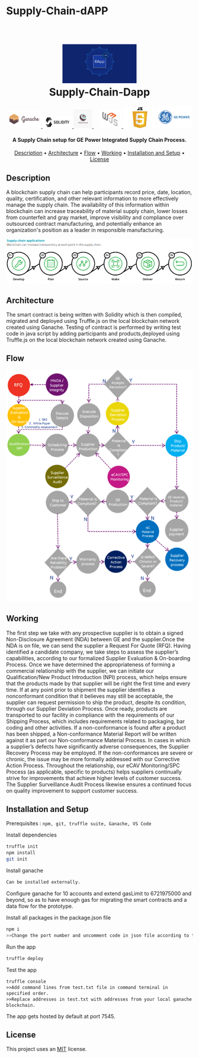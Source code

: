 # Supply-Chain-dAPP
<h1 align="center">
  <br>
  <a><img src="Images/ethereum-name-service-dapp.png" width="200"></a>
  <br>  
  Supply-Chain-Dapp
  <br>
</h1>

<p align="center">
  
  <a href="https://github.com/trufflesuite/ganache-cli">
    <img src="Images/ganache.png" width="90">
  </a>
  <a href="https://soliditylang.org/">
    <img src="Images/solidity.jfif" width="80">       
  </a>
  <a href="https://www.trufflesuite.com/">
    <img src="Images/truffle-share.png" width="50">
  </a>
   &nbsp;&nbsp;&nbsp;
  <a href="https://www.npmjs.com/package/web3">
    <img src="Images/web.jfif" width="60">
  </a>
  <a>
    <img src="Images/JavaScript-Logo.png" width="90">
  </a>
  <a>
    <img src="Images/ge.png" width="90">
  </a>
</p>

<h4 align="center">A Supply Chain setup for GE Power Integrated Supply Chain Process.</h4>

<p align="center">
  <a href="#description">Description</a> •
  <a href="#architecture">Architecture</a> •
  <a href="#flow">Flow</a> •
  <a href="#working">Working</a> •
  <a href="#installation-and-setup">Installation and Setup</a> •
  <a href="#license">License</a>
</p>

## Description
A blockchain supply chain can help participants record price, date, location, quality, certification, and other relevant information to more effectively manage the supply chain. The availability of this information within blockchain can increase traceability of material supply chain, lower losses from counterfeit and gray market, improve visibility and compliance over outsourced contract manufacturing, and potentially enhance an organization's position as a leader in responsible manufacturing.
<p align="centre">  
    <img src="Images/descr.png?raw=true" >  
</p>

## Architecture
The smart contract is being written with Solidity which is then compiled, migrated and deployed using Truffle.js on the local blockchain network created using Ganache. Testing of contract is performed by writing test code in java script by adding participants and products,deployed using Truffle.js on the local blockchain network created using Ganache. 

## Flow
<p align="centre">  
    <img src="Images/workflow.png" width="1000">  
</p>

## Working
<p>
  The first step we take with any prospective supplier is to obtain a signed Non-Disclosure Agreement (NDA) between GE and the supplier.Once the NDA is on file, we can send the supplier a Request For Quote (RFQ). Having identified a candidate company, we take steps to assess the supplier’s capabilities, according to our formalized Supplier Evaluation & On-boarding Process. Once we have determined the appropriateness of forming a commercial relationship with the supplier, we can initiate our Qualification/New Product Introduction (NPI) process, which helps ensure that the products made by that supplier will be right the first time and every time. If at any point prior to shipment the supplier identifies a nonconformant condition that it believes may still be acceptable, the supplier can request permission to ship the product, despite its condition, through our Supplier Deviation Process. Once ready, products are transported to our facility in compliance with the requirements of our Shipping Process, which includes requirements related to packaging, bar coding and other activities. If a non-conformance is found after a product has been shipped, a Non-conformance Material Report will be written against it as part our Non-conformance Material Process. In cases in which a supplier’s defects have significantly adverse consequences, the Supplier Recovery Process may be employed. If the non-conformances are severe or chronic, the issue may be more formally addressed with our Corrective Action Process. Throughout the relationship, our eCAV Monitoring/SPC Process (as applicable, specific to products) helps suppliers continually strive for improvements that achieve higher levels of customer success. The Supplier Surveillance Audit Process likewise ensures a continued focus on quality improvement to support customer success.
</p>


## Installation and Setup
Prerequisites : `npm, git, truffle suite, Ganache, VS Code`


Install dependencies
```Bash
truffle init
npm install
git init
```
Install ganache
```Bash
Can be installed externally.
```
Configure ganache for 10 accounts and extend gasLimit to 6721975000 and beyond, so as to have enough gas for migrating the smart contracts and a data flow for the prototype.  

Install all packages in the package.json file
```Bash
npm i
>>Change the port number and uncomment code in json file according to testnet in this case ganache.
```

Run the app
```Bash
truffle deploy
```
Test the app
```
truffle console
>>Add command lines from test.txt file in command terminal in specified order.
>>Replace addresses in test.txt with addresses from your local ganache blockchain.
```
The app gets hosted by default at port 7545.



## License
This project uses an [MIT](https://opensource.org/licenses/MIT) license.
